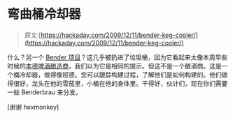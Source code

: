 # 弯曲桶冷却器

> 原文:[https://hackaday.com/2009/12/11/bender-keg-cooler/](https://hackaday.com/2009/12/11/bender-keg-cooler/)

什么？另一个 [Bender 项目](http://www.homebrewtalk.com/f51/mobile-kegerator-build-thread-134136/)？这几乎被扔进了垃圾桶，因为它看起来太像本周早些时候的[本德啤酒酿造商](http://hackaday.com/2009/12/10/benderbrau-now-a-reality/)，我们以为它是相同的提示。但这不是一个酿酒商。这是一个桶冷却器，做得像班德。您可以跟踪构建过程，了解他们是如何构建的。他们做得很好，龙头在他的雪茄里，小桶在他的身体里。干得好，伙计们，现在你们需要一些 Benderbrau 来分发。

[谢谢 hexmonkey]
